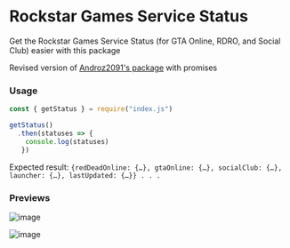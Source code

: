 # Rockstar Games Service Status
Get the Rockstar Games Service Status (for GTA Online, RDRO, and Social Club) easier with this package

Revised version of [Androz2091's package](https://github.com/Androz2091/rockstar-games-status) with promises

### Usage
```js
const { getStatus } = require("index.js")

getStatus()
  .then(statuses => {
    console.log(statuses)
   })
```
Expected result: `{redDeadOnline: {…}, gtaOnline: {…}, socialClub: {…}, launcher: {…}, lastUpdated: {…}} . . .`


### Previews
![image](https://user-images.githubusercontent.com/107329072/182990952-838df6da-2600-4865-a108-1a6053d57cdd.png)

![image](https://user-images.githubusercontent.com/107329072/182990869-2d185f87-d8aa-42dc-becd-9eda2ce85237.png)

